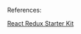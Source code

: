 References: 

[React Redux Starter Kit](https://github.com/davezuko/react-redux-starter-kit/tree/v3.0.0-alpha.0)
